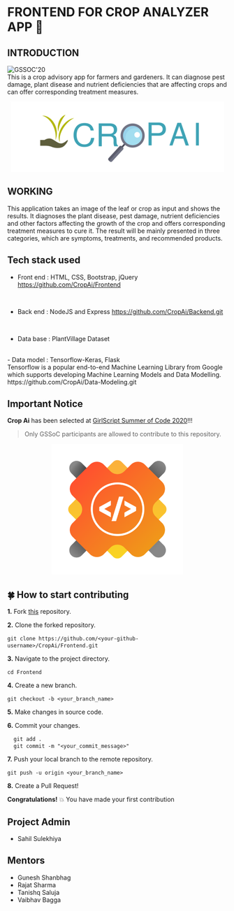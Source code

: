 # FRONTEND FOR CROP ANALYZER APP :fallen_leaf:

## INTRODUCTION
![GSSOC'20](https://img.shields.io/badge/GSSOC-20-orange?style=for-the-badge)<br /> 
This is a crop advisory app for farmers and gardeners. It can diagnose pest damage, plant disease and nutrient deficiencies that are affecting crops and can offer corresponding treatment measures.

<p align="center">
  <img width="488" height="161" src="./designs/logo-designs/cropAi-logo-croped.png">
</p>



## WORKING

This application takes an image of the leaf or crop as input and shows the results. It diagnoses the plant disease, pest damage, nutrient deficiencies and other factors affecting the growth of the crop and offers corresponding treatment measures to cure it. The result will be mainly presented in three categories, which are symptoms, treatments, and recommended products.



## Tech stack used 
- Front end : HTML, CSS, Bootstrap, jQuery
https://github.com/CropAi/Frontend
<br /> 

- Back end : NodeJS and Express
https://github.com/CropAi/Backend.git
<br /> 

- Data base : PlantVillage Dataset
<br /> 
- Data model : Tensorflow-Keras, Flask
<br/>
Tensorflow is a popular end-to-end Machine Learning Library from Google which supports developing Machine Learning Models and Data Modelling. 
https://github.com/CropAi/Data-Modeling.git



## Important Notice

**Crop Ai** has been selected at [GirlScript Summer of Code 2020](https://www.gssoc.tech/)!!!

>Only GSSoC participants are allowed to contribute to this repository.

<p align="center">
  <img width="300" height="300" src="./designs/logo-designs/gssoc-logo.png">
</p>


## :four_leaf_clover: How to start contributing 


**1.** Fork [this](https://github.com/CropAi/Frontend) repository.

**2.** Clone the forked repository.

```terminal
git clone https://github.com/<your-github-username>/CropAi/Frontend.git
```

**3.** Navigate to the project directory.

```terminal
cd Frontend
```

**4.** Create a new branch.

```terminal
git checkout -b <your_branch_name>
```

**5.** Make changes in source code.

**6.** Commit your changes.

```terminal
  git add .
  git commit -m "<your_commit_message>"
```

**7.** Push your local branch to the remote repository.

```terminal
git push -u origin <your_branch_name>
```

**8.** Create a Pull Request!

**Congratulations!**  :boom: You have made your first contribution
 


## Project Admin
- Sahil Sulekhiya

## Mentors

 - Gunesh Shanbhag
 - Rajat Sharma
 - Tanishq Saluja
 - Vaibhav Bagga